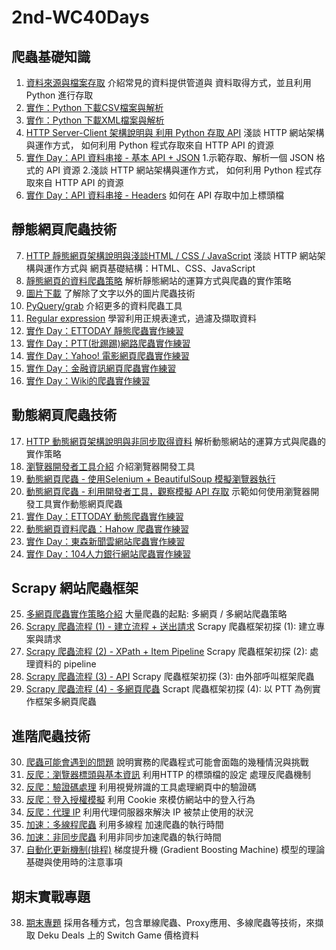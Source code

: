 # 2nd-WC40Days

## 爬蟲基礎知識
1. [資料來源與檔案存取](https://github.com/willhwh/WC40Days/blob/master/Day001_HW.ipynb) 介紹常見的資料提供管道與 資料取得方式，並且利用 Python 進行存取
1. [實作：Python 下載CSV檔案與解析](https://github.com/willhwh/WC40Days/blob/master/Day002_HW.ipynb)
1. [實作：Python 下載XML檔案與解析](https://github.com/willhwh/WC40Days/blob/master/Day003_HW.ipynb)
1. [HTTP Server-Client 架構說明與 利用 Python 存取 API](https://github.com/willhwh/WC40Days/blob/master/Day004_HW.ipynb) 淺談 HTTP 網站架構與運作方式， 如何利用 Python 程式存取來自 HTTP API 的資源
1. [實作 Day：API 資料串接 - 基本 API + JSON](https://github.com/willhwh/WC40Days/blob/master/Day005_HW.ipynb) 1.示範存取、解析一個 JSON 格式的 API 資源 2.淺談 HTTP 網站架構與運作方式， 如何利用 Python 程式存取來自 HTTP API 的資源
1. [實作 Day：API 資料串接 - Headers](https://github.com/willhwh/WC40Days/blob/master/Day006_HW.ipynbb)
如何在 API 存取中加上標頭檔

## 靜態網頁爬蟲技術
7. [HTTP 靜態網頁架構說明與淺談HTML / CSS / JavaScript](https://github.com/willhwh/WC40Days/blob/master/Day007_HW.ipynb) 淺談 HTTP 網站架構與運作方式與 網頁基礎結構：HTML、CSS、JavaScript
7. [靜態網頁的資料爬蟲策略](https://github.com/willhwh/WC40Days/blob/master/Day008_HW.ipynb) 解析靜態網站的運算方式與爬蟲的實作策略
7. [圖片下載](https://github.com/willhwh/WC40Days/blob/master/Day009_HW.ipynb)
了解除了文字以外的圖片爬蟲技術
7. [PyQuery/grab](https://github.com/willhwh/WC40Days/blob/master/Day010_HW.ipynb) 介紹更多的資料爬蟲工具
7. [Regular expression](https://github.com/willhwh/WC40Days/blob/master/Day011_Regular_Expression_HW.ipynb) 學習利用正規表達式，過濾及擷取資料
7. [實作 Day：ETTODAY 靜態爬蟲實作練習](https://github.com/willhwh/WC40Days/blob/master/Day012_HW.ipynb)
7. [實作 Day：PTT(批踢踢)網路爬蟲實作練習](https://github.com/willhwh/WC40Days/blob/master/Day013_HW.ipynb)
7. [實作 Day：Yahoo! 電影網頁爬蟲實作練習](https://github.com/willhwh/WC40Days/blob/master/Day014_Yahoo_Movie_HW.ipynb)
7. [實作 Day：金融資訊網頁爬蟲實作練習](https://github.com/willhwh/WC40Days/blob/master/Day015_Taiwan_Bank_HW.ipynb)
7. [實作 Day：Wiki的爬蟲實作練習](https://github.com/willhwh/WC40Days/blob/master/Day016_Wikipedia_HW.ipynb)

## 動態網頁爬蟲技術
17. [HTTP 動態網頁架構說明與非同步取得資料](https://github.com/willhwh/WC40Days/blob/master/Day017_HW.ipynb) 解析動態網站的運算方式與爬蟲的實作策略
17. [瀏覽器開發者工具介紹](https://github.com/willhwh/WC40Days/blob/master/Day018_HW.ipynb) 介紹瀏覽器開發工具
17. [動態網頁爬蟲 - 使用Selenium + BeautifulSoup 模擬瀏覽器執行](https://github.com/willhwh/WC40Days/blob/master/Day019_HW.ipynb)
17. [動態網頁爬蟲 - 利用開發者工具，觀察模擬 API 存取](https://github.com/willhwh/WC40Days/blob/master/Day020_HW.ipynb) 示範如何使用瀏覽器開發工具實作動態網頁爬蟲
17. [實作 Day：ETTODAY 動態爬蟲實作練習](https://github.com/willhwh/WC40Days/blob/master/Day021_HW.ipynb)
17. [動態網頁資料爬蟲：Hahow 爬蟲實作練習](https://github.com/willhwh/WC40Days/blob/master/Day022_HW.ipynb)
17. [實作 Day：東森新聞雲網站爬蟲實作練習](https://github.com/willhwh/WC40Days/blob/master/Day023_ETtoday_News_HW.ipynb)
17. [實作 Day：104人力銀行網站爬蟲實作練習](https://github.com/willhwh/WC40Days/blob/master/Day024_104HR_HW.ipynb)

## Scrapy 網站爬蟲框架
25. [多網頁爬蟲實作策略介紹](https://github.com/willhwh/WC40Days/blob/master/Day025_MultiPage_Sample.ipynb) 大量爬蟲的起點: 多網頁 / 多網站爬蟲策略
25. [Scrapy 爬蟲流程 (1) - 建立流程 + 送出請求](https://github.com/willhwh/WC40Days/blob/master/Day026_PTTCrawler.py) Scrapy 爬蟲框架初探 (1): 建立專案與請求
25. [Scrapy 爬蟲流程 (2) - XPath + Item Pipeline](https://github.com/willhwh/WC40Days/blob/master/Day027_Crawler.py) Scrapy 爬蟲框架初探 (2): 處理資料的 pipeline
25. [Scrapy 爬蟲流程 (3) - API](https://github.com/willhwh/WC40Days/blob/master/Day028_main.py)
Scrapy 爬蟲框架初探 (3): 由外部呼叫框架爬蟲
25. [Scrapy 爬蟲流程 (4) - 多網頁爬蟲](https://github.com/willhwh/WC40Days/blob/master/Day029_main.py)
Scrapt 爬蟲框架初探 (4): 以 PTT 為例實作框架多網頁爬蟲

## 進階爬蟲技術
30. [爬蟲可能會遇到的問題](https://github.com/willhwh/WC40Days/blob/master/Day030_main.py)
說明實務的爬蟲程式可能會面臨的幾種情況與挑戰
30. [反爬：瀏覽器標頭與基本資訊](https://github.com/willhwh/WC40Days/blob/master/Day031_main.py)
利用HTTP 的標頭檔的設定 處理反爬蟲機制
30. [反爬：驗證碼處理](https://github.com/willhwh/WC40Days/blob/master/Day032_main.py)
利用視覺辨識的工具處理網頁中的驗證碼
30. [反爬：登入授權模擬](https://github.com/willhwh/WC40Days/blob/master/Day033_main.py)
利用 Cookie 來模仿網站中的登入行為
30. [反爬：代理 IP](https://github.com/willhwh/WC40Days/blob/master/Day034_main.py)
利用代理伺服器來解決 IP 被禁止使用的狀況
30. [加速：多線程爬蟲](https://github.com/willhwh/WC40Days/blob/master/Day035_main.py)
利用多線程 加速爬蟲的執行時間
30. [加速：非同步爬蟲](https://github.com/willhwh/WC40Days/blob/master/Day036_main.py)
利用非同步加速爬蟲的執行時間
30. [自動化更新機制(排程)](https://github.com/willhwh/WC40Days/blob/master/Day037_main.py)
梯度提升機 (Gradient Boosting Machine) 模型的理論基礎與使用時的注意事項

## 期末實戰專題
38. [期末專題](https://github.com/willhwh/WC40Days/blob/master/Day40_Switch_Game_Price%20Crawler.ipynb)
採用各種方式，包含單線爬蟲、Proxy應用、多線爬蟲等技術，來擷取 Deku Deals 上的 Switch Game 價格資料


